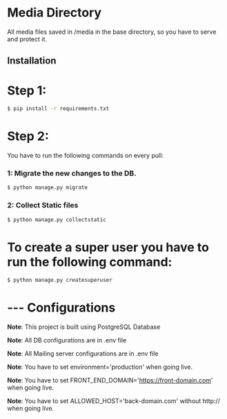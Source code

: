 # Media Directory

All media files saved in /media in the base directory, so you have to serve and protect it.

## Installation

# Step 1:
```bash
$ pip install -r requirements.txt
```

# Step 2:
You have to run the following commands on every pull:

### 1: Migrate the new changes to the DB.
```bash
$ python manage.py migrate
```
### 2: Collect Static files
```bash
$ python manage.py collectstatic
```

# To create a super user you have to run the following command:
```bash
$ python manage.py createsuperuser
```

# --- Configurations

**Note**: This project is built using PostgreSQL Database

**Note**: All DB configurations are in .env file

**Note**: All Mailing server configurations are in .env file

**Note**: You have to set environment='production' when going live.

**Note**: You have to set FRONT_END_DOMAIN='https://front-domain.com' when going live.

**Note**: You have to set ALLOWED_HOST='back-domain.com' without http:// when going live.

